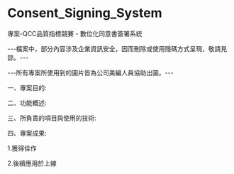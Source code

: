 # Consent_Signing_System
專案-QCC品質指標競賽 - 數位化同意書簽署系統

---檔案中，部分內容涉及企業資訊安全，因而刪除或使用隱碼方式呈現，敬請見諒。---

---所有專案所使用到的圖片皆為公司美編人員協助出圖。---

一、專案目的:

二、功能概述:



三、所負責的項目與使用的技術:



四、專案成果:

1.獲得佳作

2.後續應用於上線
